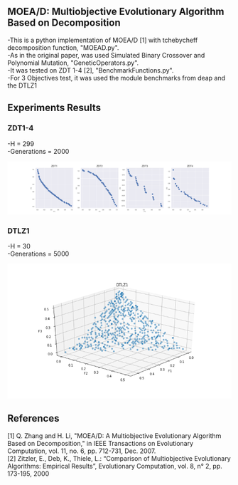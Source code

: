 ## MOEA/D: Multiobjective Evolutionary Algorithm Based on Decomposition
-This is a python implementation of MOEA/D [1] with tchebycheff decomposition function, "MOEAD.py".  
-As in the original paper, was used Simulated Binary Crossover and Polynomial Mutation, "GeneticOperators.py".  
-It was tested on ZDT 1-4 [2], "BenchmarkFunctions.py".  
-For 3 Objectives test, it was used the module benchmarks from deap and the DTLZ1  


## Experiments Results
### ZDT1-4
-H = 299  
-Generations = 2000  

![](Figure/Result.png)

### DTLZ1
-H = 30  
-Generations = 5000  

![](Figure/DTLZ1.png)


## References
[1] Q. Zhang and H. Li, "MOEA/D: A Multiobjective Evolutionary Algorithm Based on Decomposition," 
    in IEEE Transactions on Evolutionary Computation, vol. 11, no. 6, pp. 712-731, Dec. 2007.  
[2] Zitzler, E., Deb, K., Thiele, L.: “Comparison of Multiobjective Evolutionary Algorithms: 
    Empirical Results”, Evolutionary Computation, vol. 8, n° 2, pp. 173-195, 2000
